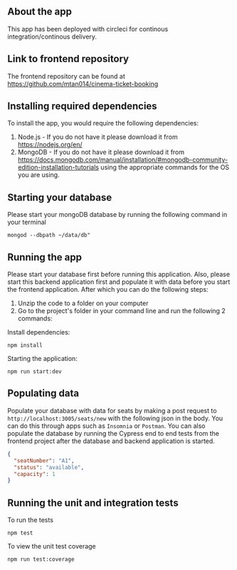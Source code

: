 ## About the app

This app has been deployed with circleci for continous integration/continous delivery.

## Link to frontend repository

The frontend repository can be found at https://github.com/mtan014/cinema-ticket-booking 

## Installing required dependencies

To install the app, you would require the following dependencies:

1. Node.js - If you do not have it please download it from https://nodejs.org/en/
2. MongoDB - If you do not have it please download it from https://docs.mongodb.com/manual/installation/#mongodb-community-edition-installation-tutorials using the appropriate commands for the OS you are using.

## Starting your database

Please start your mongoDB database by running the following command in your terminal

```
mongod --dbpath ~/data/db"
```

## Running the app

Please start your database first before running this application. Also, please start this backend application first and populate it with data before you start the frontend application. After which you can do the following steps:

1. Unzip the code to a folder on your computer
2. Go to the project's folder in your command line and run the following 2 commands:

Install dependencies:

```
npm install
```

Starting the application:

```
npm run start:dev
```

## Populating data

Populate your database with data for seats by making a post request to `http://localhost:3005/seats/new` with the following json in the body. You can do this through apps such as `Insomnia` or `Postman`. You can also populate the database by running the Cypress end to end tests from the frontend project after the database and backend application is started.

```json
{
  "seatNumber": "A1",
  "status": "available",
  "capacity": 1
}
```

## Running the unit and integration tests

To run the tests

```
npm test
```

To view the unit test coverage

```
npm run test:coverage
```
